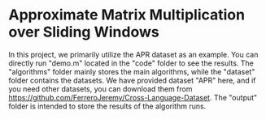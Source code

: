 # Approximate Matrix Multiplication over Sliding Windows

In this project, we primarily utilize the APR dataset as an example. You can directly run "demo.m" located in the "code" folder to see the results. The "algorithms" folder mainly stores the main algorithms, while the "dataset" folder contains the datasets. We have provided dataset "APR" here, and if you need other datasets, you can download them from <https://github.com/FerreroJeremy/Cross-Language-Dataset>. The "output" folder is intended to store the results of the algorithm runs.
